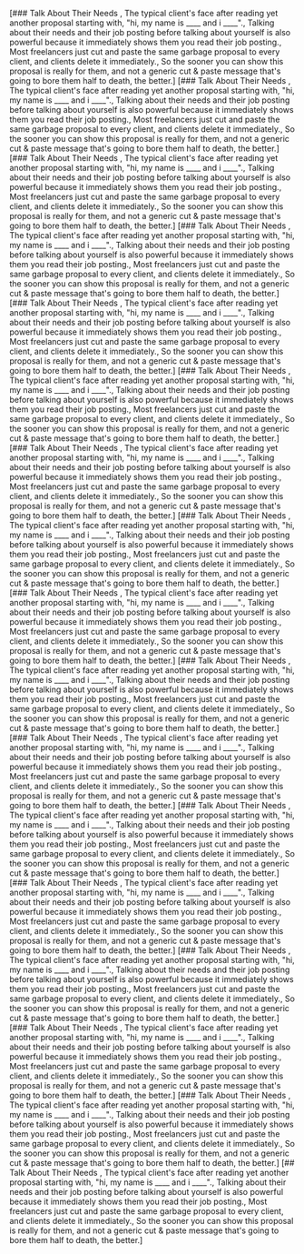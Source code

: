 [### Talk About Their Needs , The typical client's face after reading yet another proposal starting with, "hi, my name is ____ and i ____"., Talking about their needs and their job posting before talking about yourself is also powerful because it immediately shows them you read their job posting., Most freelancers just cut and paste the same garbage proposal to every client, and clients delete it immediately., So the sooner you can show this proposal is really for them, and not a generic cut & paste message that's going to bore them half to death, the better.]
[### Talk About Their Needs , The typical client's face after reading yet another proposal starting with, "hi, my name is ____ and i ____"., Talking about their needs and their job posting before talking about yourself is also powerful because it immediately shows them you read their job posting., Most freelancers just cut and paste the same garbage proposal to every client, and clients delete it immediately., So the sooner you can show this proposal is really for them, and not a generic cut & paste message that's going to bore them half to death, the better.]
[### Talk About Their Needs , The typical client's face after reading yet another proposal starting with, "hi, my name is ____ and i ____"., Talking about their needs and their job posting before talking about yourself is also powerful because it immediately shows them you read their job posting., Most freelancers just cut and paste the same garbage proposal to every client, and clients delete it immediately., So the sooner you can show this proposal is really for them, and not a generic cut & paste message that's going to bore them half to death, the better.]
[### Talk About Their Needs , The typical client's face after reading yet another proposal starting with, "hi, my name is ____ and i ____"., Talking about their needs and their job posting before talking about yourself is also powerful because it immediately shows them you read their job posting., Most freelancers just cut and paste the same garbage proposal to every client, and clients delete it immediately., So the sooner you can show this proposal is really for them, and not a generic cut & paste message that's going to bore them half to death, the better.]
[### Talk About Their Needs , The typical client's face after reading yet another proposal starting with, "hi, my name is ____ and i ____"., Talking about their needs and their job posting before talking about yourself is also powerful because it immediately shows them you read their job posting., Most freelancers just cut and paste the same garbage proposal to every client, and clients delete it immediately., So the sooner you can show this proposal is really for them, and not a generic cut & paste message that's going to bore them half to death, the better.]
[### Talk About Their Needs , The typical client's face after reading yet another proposal starting with, "hi, my name is ____ and i ____"., Talking about their needs and their job posting before talking about yourself is also powerful because it immediately shows them you read their job posting., Most freelancers just cut and paste the same garbage proposal to every client, and clients delete it immediately., So the sooner you can show this proposal is really for them, and not a generic cut & paste message that's going to bore them half to death, the better.]
[### Talk About Their Needs , The typical client's face after reading yet another proposal starting with, "hi, my name is ____ and i ____"., Talking about their needs and their job posting before talking about yourself is also powerful because it immediately shows them you read their job posting., Most freelancers just cut and paste the same garbage proposal to every client, and clients delete it immediately., So the sooner you can show this proposal is really for them, and not a generic cut & paste message that's going to bore them half to death, the better.]
[### Talk About Their Needs , The typical client's face after reading yet another proposal starting with, "hi, my name is ____ and i ____"., Talking about their needs and their job posting before talking about yourself is also powerful because it immediately shows them you read their job posting., Most freelancers just cut and paste the same garbage proposal to every client, and clients delete it immediately., So the sooner you can show this proposal is really for them, and not a generic cut & paste message that's going to bore them half to death, the better.]
[### Talk About Their Needs , The typical client's face after reading yet another proposal starting with, "hi, my name is ____ and i ____"., Talking about their needs and their job posting before talking about yourself is also powerful because it immediately shows them you read their job posting., Most freelancers just cut and paste the same garbage proposal to every client, and clients delete it immediately., So the sooner you can show this proposal is really for them, and not a generic cut & paste message that's going to bore them half to death, the better.]
[### Talk About Their Needs , The typical client's face after reading yet another proposal starting with, "hi, my name is ____ and i ____"., Talking about their needs and their job posting before talking about yourself is also powerful because it immediately shows them you read their job posting., Most freelancers just cut and paste the same garbage proposal to every client, and clients delete it immediately., So the sooner you can show this proposal is really for them, and not a generic cut & paste message that's going to bore them half to death, the better.]
[### Talk About Their Needs , The typical client's face after reading yet another proposal starting with, "hi, my name is ____ and i ____"., Talking about their needs and their job posting before talking about yourself is also powerful because it immediately shows them you read their job posting., Most freelancers just cut and paste the same garbage proposal to every client, and clients delete it immediately., So the sooner you can show this proposal is really for them, and not a generic cut & paste message that's going to bore them half to death, the better.]
[### Talk About Their Needs , The typical client's face after reading yet another proposal starting with, "hi, my name is ____ and i ____"., Talking about their needs and their job posting before talking about yourself is also powerful because it immediately shows them you read their job posting., Most freelancers just cut and paste the same garbage proposal to every client, and clients delete it immediately., So the sooner you can show this proposal is really for them, and not a generic cut & paste message that's going to bore them half to death, the better.]
[### Talk About Their Needs , The typical client's face after reading yet another proposal starting with, "hi, my name is ____ and i ____"., Talking about their needs and their job posting before talking about yourself is also powerful because it immediately shows them you read their job posting., Most freelancers just cut and paste the same garbage proposal to every client, and clients delete it immediately., So the sooner you can show this proposal is really for them, and not a generic cut & paste message that's going to bore them half to death, the better.]
[### Talk About Their Needs , The typical client's face after reading yet another proposal starting with, "hi, my name is ____ and i ____"., Talking about their needs and their job posting before talking about yourself is also powerful because it immediately shows them you read their job posting., Most freelancers just cut and paste the same garbage proposal to every client, and clients delete it immediately., So the sooner you can show this proposal is really for them, and not a generic cut & paste message that's going to bore them half to death, the better.]
[### Talk About Their Needs , The typical client's face after reading yet another proposal starting with, "hi, my name is ____ and i ____"., Talking about their needs and their job posting before talking about yourself is also powerful because it immediately shows them you read their job posting., Most freelancers just cut and paste the same garbage proposal to every client, and clients delete it immediately., So the sooner you can show this proposal is really for them, and not a generic cut & paste message that's going to bore them half to death, the better.]
[### Talk About Their Needs , The typical client's face after reading yet another proposal starting with, "hi, my name is ____ and i ____"., Talking about their needs and their job posting before talking about yourself is also powerful because it immediately shows them you read their job posting., Most freelancers just cut and paste the same garbage proposal to every client, and clients delete it immediately., So the sooner you can show this proposal is really for them, and not a generic cut & paste message that's going to bore them half to death, the better.]
[## Talk About Their Needs , The typical client's face after reading yet another proposal starting with, "hi, my name is ____ and i ____"., Talking about their needs and their job posting before talking about yourself is also powerful because it immediately shows them you read their job posting., Most freelancers just cut and paste the same garbage proposal to every client, and clients delete it immediately., So the sooner you can show this proposal is really for them, and not a generic cut & paste message that's going to bore them half to death, the better.]
